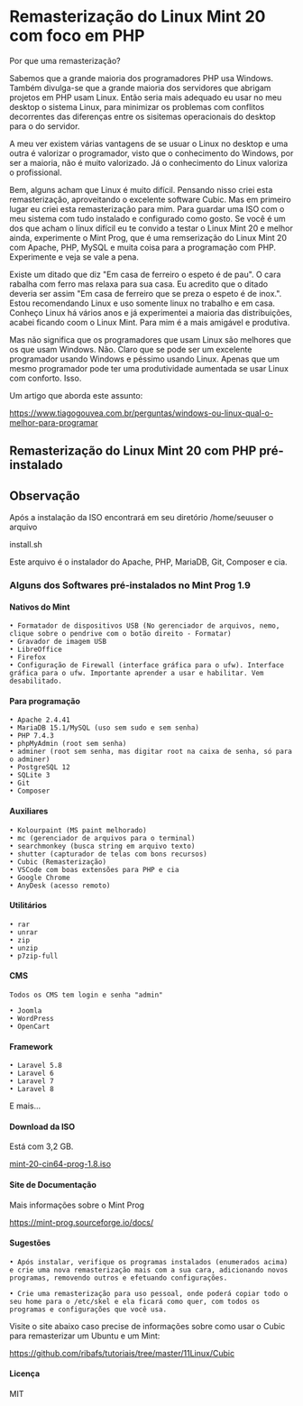# Remasterização do Linux Mint 20 com foco em PHP

Por que uma remasterização?

Sabemos que a grande maioria dos programadores PHP usa Windows. Também divulga-se que a grande maioria dos servidores que abrigam projetos em PHP usam Linux. 
Então seria mais adequado eu usar no meu desktop o sistema Linux, para minimizar os problemas com conflitos decorrentes das diferenças entre os sisitemas operacionais do desktop para o do servidor.

A meu ver existem várias vantagens de se usuar o Linux no desktop e uma outra é valorizar o programador, visto que o conhecimento do Windows, por ser a maioria, não é muito valorizado. Já o conhecimento do Linux valoriza o profissional.

Bem, alguns acham que Linux é muito difícil. Pensando nisso criei esta remasterização, aproveitando o excelente software Cubic. Mas em primeiro lugar eu criei esta remasterização para mim. Para guardar uma ISO com o meu sistema com tudo instalado e configurado como gosto. Se você é um dos que acham o línux difícil eu te convido a testar o Linux Mint 20 e melhor ainda, experimente o Mint Prog, que é uma remserização do Linux Mint 20 com Apache, PHP, MySQL e muita coisa para a programação com 
PHP. Experimente e veja se vale a pena.

Existe um ditado que diz "Em casa de ferreiro o espeto é de pau". O cara rabalha com ferro mas relaxa para sua casa. Eu acredito que o ditado deveria ser assim "Em casa de ferreiro que se preza o espeto é de inox.". Estou recomendando Linux e uso somente linux no trabalho e em casa. Conheço Linux há vários anos e já experimentei a maioria das distribuições, acabei ficando coom o Linux Mint. Para mim é a mais amigável e produtiva.

Mas não significa que os programadores que usam Linux são melhores que os que usam Windows. Não. Claro que se pode ser um excelente programador usando Windows e péssimo usando Linux. Apenas que um mesmo programador pode ter uma produtividade aumentada se usar Linux com conforto. Isso.

Um artigo que aborda este assunto:

https://www.tiagogouvea.com.br/perguntas/windows-ou-linux-qual-o-melhor-para-programar

## Remasterização do Linux Mint 20 com PHP pré-instalado

## Observação

Após a instalação da ISO encontrará em seu diretório /home/seuuser o arquivo

install.sh

Este arquivo é o instalador do Apache, PHP, MariaDB, Git, Composer e cia.


### Alguns dos Softwares pré-instalados no Mint Prog 1.9

#### Nativos do Mint

    • Formatador de dispositivos USB (No gerenciador de arquivos, nemo, clique sobre o pendrive com o botão direito - Formatar) 
    • Gravador de imagem USB 
    • LibreOffice 
    • Firefox 
    • Configuração de Firewall (interface gráfica para o ufw). Interface gráfica para o ufw. Importante aprender a usar e habilitar. Vem desabilitado. 

#### Para programação

    • Apache 2.4.41 
    • MariaDB 15.1/MySQL (uso sem sudo e sem senha) 
    • PHP 7.4.3
    • phpMyAdmin (root sem senha)
    • adminer (root sem senha, mas digitar root na caixa de senha, só para o adminer)
    • PostgreSQL 12
    • SQLite 3
    • Git
    • Composer

#### Auxiliares

    • Kolourpaint (MS paint melhorado) 
    • mc (gerenciador de arquivos para o terminal) 
    • searchmonkey (busca string em arquivo texto) 
    • shutter (capturador de telas com bons recursos) 
    • Cubic (Remasterização) 
    • VSCode com boas extensões para PHP e cia
    • Google Chrome
    • AnyDesk (acesso remoto)

#### Utilitários

    • rar 
    • unrar 
    • zip 
    • unzip 
    • p7zip-full 

#### CMS

    Todos os CMS tem login e senha "admin"

    • Joomla 
    • WordPress
    • OpenCart

#### Framework

    • Laravel 5.8
    • Laravel 6
    • Laravel 7
    • Laravel 8

E mais...

#### Download da ISO

Está com 3,2 GB.

[mint-20-cin64-prog-1.8.iso](https://sourceforge.net/projects/mint-prog/files/Release1.8/mint-20-cin64-prog-1.8.iso/download)


#### Site de Documentação

Mais informações sobre o Mint Prog

https://mint-prog.sourceforge.io/docs/

#### Sugestões

    • Após instalar, verifique os programas instalados (enumerados acima) e crie uma nova remasterização mais com a sua cara, adicionando novos programas, removendo outros e efetuando configurações.

    • Crie uma remasterização para uso pessoal, onde poderá copiar todo o seu home para o /etc/skel e ela ficará como quer, com todos os programas e configurações que você usa.

Visite o site abaixo caso precise de informações sobre como usar o Cubic para remasterizar um Ubuntu e um Mint:

https://github.com/ribafs/tutoriais/tree/master/11Linux/Cubic

#### Licença

MIT

